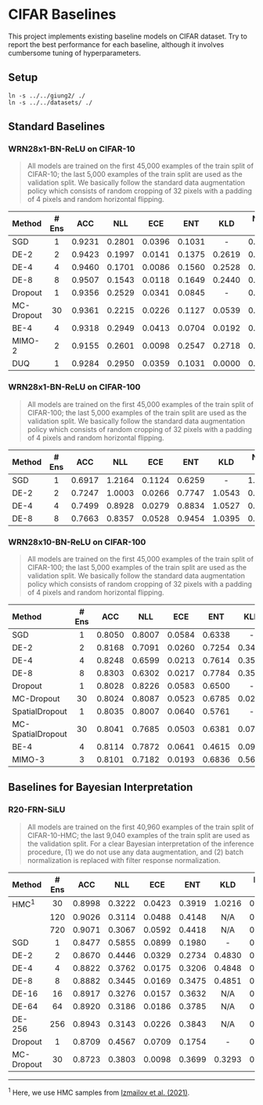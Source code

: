 # CIFAR Baselines

This project implements existing baseline models on CIFAR dataset.
Try to report the best performance for each baseline, although it involves cumbersome tuning of hyperparameters.

## Setup

```
ln -s ../../giung2/ ./
ln -s ../../datasets/ ./
```

## Standard Baselines

### WRN28x1-BN-ReLU on CIFAR-10

> All models are trained on the first 45,000 examples of the train split of CIFAR-10; the last 5,000 examples of the train split are used as the validation split. We basically follow the standard data augmentation policy which consists of random cropping of 32 pixels with a padding of 4 pixels and random horizontal flipping.

| Method     | # Ens | ACC    | NLL    | ECE    | ENT    | KLD    | NLL-TS | ECE-TS | ENT-TS | TS     |
| :-         | :-:   | :-:    | :-:    | :-:    | :-:    | :-:    | :-:    | :-:    | :-:    | :-:    |
| SGD        | 1     | 0.9231 | 0.2801 | 0.0396 | 0.1031 | -      | 0.2346 | 0.0043 | 0.2476 | 1.6781 |
| DE-2       | 2     | 0.9423 | 0.1997 | 0.0141 | 0.1375 | 0.2619 | 0.1917 | 0.0160 | 0.1978 | 1.3086 |
| DE-4       | 4     | 0.9460 | 0.1701 | 0.0086 | 0.1560 | 0.2528 | 0.1697 | 0.0119 | 0.1769 | 1.1031 |
| DE-8       | 8     | 0.9507 | 0.1543 | 0.0118 | 0.1649 | 0.2440 | 0.1543 | 0.0119 | 0.1653 | 1.0016 |
| Dropout    | 1     | 0.9356 | 0.2529 | 0.0341 | 0.0845 | -      | 0.2086 | 0.0061 | 0.2099 | 1.6383 |
| MC-Dropout | 30    | 0.9361 | 0.2215 | 0.0226 | 0.1127 | 0.0539 | 0.2012 | 0.0055 | 0.2012 | 1.4227 |
| BE-4       | 4     | 0.9318 | 0.2949 | 0.0413 | 0.0704 | 0.0192 | 0.2077 | 0.0060 | 0.1982 | 2.0969 |
| MIMO-2     | 2     | 0.9155 | 0.2601 | 0.0098 | 0.2547 | 0.2718 | 0.2601 | 0.0102 | 0.2572 | 1.0070 |
| DUQ        | 1     | 0.9284 | 0.2950 | 0.0359 | 0.1031 | 0.0000 | 0.2535 | 0.0082 | 0.2265 | 1.4297 |

### WRN28x1-BN-ReLU on CIFAR-100

> All models are trained on the first 45,000 examples of the train split of CIFAR-100; the last 5,000 examples of the train split are used as the validation split. We basically follow the standard data augmentation policy which consists of random cropping of 32 pixels with a padding of 4 pixels and random horizontal flipping.

| Method     | # Ens | ACC    | NLL    | ECE    | ENT    | KLD    | NLL-TS | ECE-TS | ENT-TS | TS     |
| :-         | :-:   | :-:    | :-:    | :-:    | :-:    | :-:    | :-:    | :-:    | :-:    | :-:    |
| SGD        | 1     | 0.6917 | 1.2164 | 0.1124 | 0.6259 | -      | 1.1002 | 0.0125 | 1.1395 | 1.5102 |
| DE-2       | 2     | 0.7247 | 1.0003 | 0.0266 | 0.7747 | 1.0543 | 0.9797 | 0.0318 | 0.9920 | 1.2102 |
| DE-4       | 4     | 0.7499 | 0.8928 | 0.0279 | 0.8834 | 1.0527 | 0.8928 | 0.0316 | 0.9007 | 1.0156 |
| DE-8       | 8     | 0.7663 | 0.8357 | 0.0528 | 0.9454 | 1.0395 | 0.8301 | 0.0261 | 0.8326 | 0.9039 |

### WRN28x10-BN-ReLU on CIFAR-100

> All models are trained on the first 45,000 examples of the train split of CIFAR-100; the last 5,000 examples of the train split are used as the validation split. We basically follow the standard data augmentation policy which consists of random cropping of 32 pixels with a padding of 4 pixels and random horizontal flipping.

| Method            | # Ens | ACC    | NLL    | ECE    | ENT    | KLD    | NLL-TS | ECE-TS | ENT-TS | TS     |
| :-                | :-:   | :-:    | :-:    | :-:    | :-:    | :-:    | :-:    | :-:    | :-:    | :-:    |
| SGD               | 1     | 0.8050 | 0.8007 | 0.0584 | 0.6338 | -      | 0.7922 | 0.0398 | 0.8383 | 1.1453 |
| DE-2              | 2     | 0.8168 | 0.7091 | 0.0260 | 0.7254 | 0.3456 | 0.7093 | 0.0252 | 0.7369 | 1.0078 |
| DE-4              | 4     | 0.8248 | 0.6599 | 0.0213 | 0.7614 | 0.3557 | 0.6564 | 0.0238 | 0.6784 | 0.9445 |
| DE-8              | 8     | 0.8303 | 0.6302 | 0.0217 | 0.7784 | 0.3537 | 0.6224 | 0.0217 | 0.6432 | 0.9102 |
| Dropout           | 1     | 0.8028 | 0.8226 | 0.0583 | 0.6500 | -      | 0.8131 | 0.0448 | 0.8478 | 1.1430 |
| MC-Dropout        | 30    | 0.8024 | 0.8087 | 0.0523 | 0.6785 | 0.0299 | 0.8034 | 0.0421 | 0.8359 | 1.1109 |
| SpatialDropout    | 1     | 0.8035 | 0.8007 | 0.0640 | 0.5761 | -      | 0.7831 | 0.0441 | 0.7968 | 1.1758 |
| MC-SpatialDropout | 30    | 0.8041 | 0.7685 | 0.0503 | 0.6381 | 0.0735 | 0.7627 | 0.0387 | 0.7780 | 1.1039 |
| BE-4              | 4     | 0.8114 | 0.7872 | 0.0641 | 0.4615 | 0.0939 | 0.7444 | 0.0318 | 0.7811 | 1.3266 |
| MIMO-3            | 3     | 0.8101 | 0.7182 | 0.0193 | 0.6836 | 0.5602 | 0.7181 | 0.0209 | 0.7478 | 1.0438 |

## Baselines for Bayesian Interpretation

### R20-FRN-SiLU

> All models are trained on the first 40,960 examples of the train split of CIFAR-10-HMC; the last 9,040 examples of the train split are used as the validation split. For a clear Bayesian interpretation of the inference procedure, (1) we do not use any data augmentation, and (2) batch normalization is replaced with filter response normalization.

| Method           | # Ens | ACC    | NLL    | ECE    | ENT    | KLD    | NLL-TS | ECE-TS | ENT-TS | TS     |
| :-               | :-:   | :-:    | :-:    | :-:    | :-:    | :-:    | :-:    | :-:    | :-:    | :-:    |
| HMC<sup>1</sup>  | 30    | 0.8998 | 0.3222 | 0.0423 | 0.3919 | 1.0216 | 0.3160 | 0.0103 | 0.2941 | 0.7719 |
|                  | 120   | 0.9026 | 0.3114 | 0.0488 | 0.4148 | N/A    | 0.2980 | 0.0109 | 0.2750 | 0.7109 |
|                  | 720   | 0.9071 | 0.3067 | 0.0592 | 0.4418 | N/A    | 0.2841 | 0.0057 | 0.2669 | 0.6727 |
| SGD              | 1     | 0.8477 | 0.5855 | 0.0899 | 0.1980 | -      | 0.4974 | 0.0296 | 0.4876 | 1.5203 |
| DE-2             | 2     | 0.8670 | 0.4446 | 0.0329 | 0.2734 | 0.4830 | 0.4212 | 0.0180 | 0.4115 | 1.2820 |
| DE-4             | 4     | 0.8822 | 0.3762 | 0.0175 | 0.3206 | 0.4848 | 0.3735 | 0.0195 | 0.3582 | 1.0797 |
| DE-8             | 8     | 0.8882 | 0.3445 | 0.0169 | 0.3475 | 0.4851 | 0.3446 | 0.0150 | 0.3348 | 0.9734 |
| DE-16            | 16    | 0.8917 | 0.3276 | 0.0157 | 0.3632 | N/A    | 0.3263 | 0.0099 | 0.3204 | 0.9133 |
| DE-64            | 64    | 0.8920 | 0.3186 | 0.0186 | 0.3785 | N/A    | 0.3149 | 0.0055 | 0.3030 | 0.8539 |
| DE-256           | 256   | 0.8943 | 0.3143 | 0.0226 | 0.3843 | N/A    | 0.3093 | 0.0068 | 0.2982 | 0.8375 |
| Dropout          | 1     | 0.8709 | 0.4567 | 0.0709 | 0.1754 | -      | 0.3956 | 0.0221 | 0.4003 | 1.5109 |
| MC-Dropout       | 30    | 0.8723 | 0.3803 | 0.0098 | 0.3699 | 0.3293 | 0.3802 | 0.0089 | 0.3797 | 1.0187 |

* * *

<sup>1</sup>
Here, we use HMC samples from [Izmailov et al. (2021)](https://arxiv.org/abs/2104.14421).
